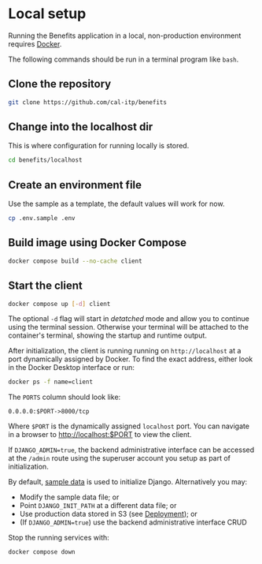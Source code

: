 # Local setup

Running the Benefits application in a local, non-production environment requires [Docker][docker].

The following commands should be run in a terminal program like `bash`.

## Clone the repository

```bash
git clone https://github.com/cal-itp/benefits
```

## Change into the localhost dir

This is where configuration for running locally is stored.

```bash
cd benefits/localhost
```

## Create an environment file

Use the sample as a template, the default values will work for now.

```bash
cp .env.sample .env
```

## Build image using Docker Compose

```bash
docker compose build --no-cache client
```

## Start the client

```bash
docker compose up [-d] client
```

The optional `-d` flag will start in _detatched_ mode and allow you to continue using the terminal session. Otherwise your
terminal will be attached to the container's terminal, showing the startup and runtime output.

After initialization, the client is running running on `http://localhost` at a port dynamically assigned by Docker. To find the
exact address, either look in the Docker Desktop interface or run:

```bash
docker ps -f name=client
```

The `PORTS` column should look like:

```console
0.0.0.0:$PORT->8000/tcp
```

Where `$PORT` is the dynamically assigned `localhost` port. You can navigate in a browser to <http://localhost:$PORT> to view
the client.

If `DJANGO_ADMIN=true`, the backend administrative interface can be accessed at the `/admin` route using the superuser account
you setup as part of initialization.

By default, [sample data][sample-data] is used to initialize Django. Alternatively you may:

* Modify the sample data file; or
* Point `DJANGO_INIT_PATH` at a different data file; or
* Use production data stored in S3 (see [Deployment](../deployment)); or
* (If `DJANGO_ADMIN=true`) use the backend administrative interface CRUD

Stop the running services with:

```bash
docker compose down
```

[docker]: https://www.docker.com/products/docker-desktop
[sample-data]: https://github.com/cal-itp/benefits/blob/dev/localhost/data/client.json
